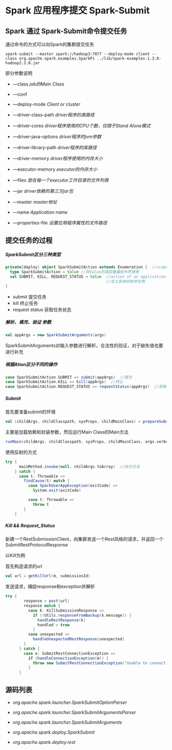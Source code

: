 # Spark 应用程序提交 Spark-Submit

## Spark 通过 Spark-Submit命令提交任务

通过命令的方式可以向Spark的集群提交任务

` spark-submit --master spark://hadoop3:7077 --deploy-mode client --class org.apache.spark.examples.SparkPi ../lib/spark-examples-1.3.0-hadoop2.3.0.jar `

部分参数说明

- —class	*job的Main Class*

- —conf  

- —deploy-mode   *Client or cluster*

- —driver-class-path   *driver程序的类路径*

- —driver-cores   *driver程序使用的CPU个数，仅限于Stand Alone模式*

- —driver-java-options   *driver程序的jvm参数*

- —driver-library-path   *driver程序的库路径*

- —driver-memory   *driver程序使用的内存大小*

- —executor-memory  *executor的内存大小*

- —files  *放在每一个executor工作目录的文件列表*

- —jar  *driver依赖的第三方jar包*

- —master  *master地址*

- —name  *Application name*

- —properties-file  *设置应用程序属性的文件路径*

   

## 提交任务的过程

##### SparkSubmit区分三种类型

``` scala
private[deploy] object SparkSubmitAction extends Enumeration {  //scope 为 deploy package，枚举类型
  type SparkSubmitAction = Value //将Value的类型暴露给外界使用
  val SUBMIT, KILL, REQUEST_STATUS = Value  //action of an application，Submit、Kill和Request the status of an application
                                            //定义具体的枚举实例
}
```

- submit 提交任务
- kill 终止任务
- request status 获取任务状态

##### 解析、填充、验证 参数

``` scala
val appArgs = new SparkSubmitArguments(args) 
```

SparkSubmitArguments对输入参数进行解析，合法性的验证，对于缺失值也要进行补充

##### 根据Ation区分不同的操作

```scala
case SparkSubmitAction.SUBMIT => submit(appArgs)  //提交
case SparkSubmitAction.KILL => kill(appArgs)  //终止
case SparkSubmitAction.REQUEST_STATUS => requestStatus(appArgs)  //获取状态
```

##### Submit

首先要准备submit的环境

```scala
val (childArgs, childClasspath, sysProps, childMainClass) = prepareSubmitEnvironment(args)
```

主要是加载依赖和封装参数，然后运行Main Class的Main方法

```scala
runMain(childArgs, childClasspath, sysProps, childMainClass, args.verbose)
```

使用反射的方式

```scala
try {
      mainMethod.invoke(null, childArgs.toArray)  //执行方法
    } catch {
      case t: Throwable =>
        findCause(t) match {
          case SparkUserAppException(exitCode) =>
            System.exit(exitCode)

          case t: Throwable =>
            throw t
        }
    }
```

##### Kill && Request_Status

新建一个RestSubmissionClient，向集群发送一个Rest风格的请求，并返回一个SubmitRestProtocolResponse

以Kill为例

首先构造请求的url

```scala
val url = getKillUrl(m, submissionId)
```

发送请求，捕捉response和exception并解析

```scala
try {
        response = post(url)
        response match {
          case k: KillSubmissionResponse =>
            if (!Utils.responseFromBackup(k.message)) {
              handleRestResponse(k)
              handled = true
            }
          case unexpected =>
            handleUnexpectedRestResponse(unexpected)
        }
      } catch {
        case e: SubmitRestConnectionException =>
          if (handleConnectionException(m)) {
            throw new SubmitRestConnectionException("Unable to connect to server", e)
          }
      }
```





## 源码列表

- *org.apache.spark.launcher.SparkSubmitOptionParser*

- *org.apache.spark.launcher.SparkSubmitArgumentsParser*

- *org.apache.spark.launcher.SparkSubmitArguments*

- *org.apache.spark.deploy.SparkSubmit*

- *org.apache.spark.deploy.rest* 

  ​